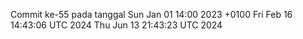 Commit ke-55 pada tanggal Sun Jan 01 14:00 2023 +0100
Fri Feb 16 14:43:06 UTC 2024
Thu Jun 13 21:43:23 UTC 2024
